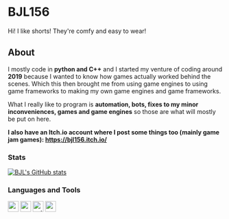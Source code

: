 # BJL156
Hi! I like shorts! They're comfy and easy to wear!

## About

I mostly code in **python and C++** and I started my venture of coding around **2019** because I wanted to know how games actually worked behind the scenes. Which this then brought me from using game engines to using game frameworks to making my own game engines and game frameworks.

What I really like to program is **automation, bots, fixes to my minor inconveniences, games and game engines** so those are what will mostly be put on here.

**I also have an Itch.io account where I post some things too (mainly game jam games): https://bjl156.itch.io/**

### Stats
[![BJL's GitHub stats](https://github-readme-stats.vercel.app/api?username=bjl156&show_icons=true&theme=dark)](https://github.com/bjl156/github-readme-stats)

### **Languages and Tools**
<p float="left">
  <img alt="vscode" src="https://user-images.githubusercontent.com/97370242/182233848-846c3a6c-7e46-4236-9a9e-eacb8265f202.png" width="25">
  <img alt="cpp" src="https://user-images.githubusercontent.com/97370242/182234442-2ffcc93e-b6d9-4e79-a5ca-a8ab5f7ad244.png" width="25">
  <img alt="python" src="https://user-images.githubusercontent.com/97370242/182234456-a3b3ac9f-1021-45be-80a4-8eb12b7a4581.png" width="25">
  <img alt="vs2022" src="https://user-images.githubusercontent.com/97370242/182234461-fb84adeb-e523-4ef6-a63a-8b4521c7c16f.png" width="25">
</p>
